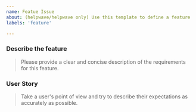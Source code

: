 ```yaml
---
name: Featue Issue
about: (helpwave/helpwave only) Use this template to define a feature
labels: 'feature'

---
```


### Describe the feature
> Please provide a clear and concise description of the requirements for this feature.

### User Story
> Take a user's point of view and try to describe their expectations as accurately as possible.
